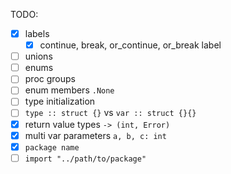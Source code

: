 TODO:

-   [x] labels
    -   [x] continue, break, or_continue, or_break label
-   [ ] unions
-   [ ] enums
-   [ ] proc groups
-   [ ] enum members `.None`
-   [ ] type initialization
-   [ ] `type :: struct {}` vs `var :: struct {}{}`
-   [x] return value types `-> (int, Error)`
-   [x] multi var parameters `a, b, c: int`
-   [x] `package name`
-   [ ] `import "../path/to/package"`

